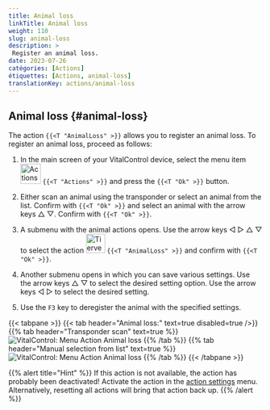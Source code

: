 ```yaml
---
title: Animal loss
linkTitle: Animal loss
weight: 110
slug: animal-loss
description: >
 Register an animal loss.
date: 2023-07-26
catégories: [Actions]
étiquettes: [Actions, animal-loss]
translationKey: actions/animal-loss
---
```


## Animal loss {#animal-loss}

The action `{{<T "AnimalLoss" >}}` allows you to register an animal loss. To register an animal loss, proceed as follows:

1. In the main screen of your VitalControl device, select the menu item &nbsp;<img src="/icons/actions.svg" width="40" align="bottom" alt="Actions" /> `{{<T "Actions" >}}` and press the `{{<T "Ok" >}}` button.

2. Either scan an animal using the transponder or select an animal from the list. Confirm with `{{<T "Ok" >}}` and select an animal with the arrow keys △ ▽. Confirm with `{{<T "Ok" >}}`.

3. A submenu with the animal actions opens. Use the arrow keys ◁ ▷ △ ▽ to select the action <img src="/icons/actions/animal-loss.svg" width="38" align="bottom" alt="Tierverlust" /> `{{<T "AnimalLoss" >}}` and confirm with `{{<T "Ok" >}}`.

4. Another submenu opens in which you can save various settings. Use the arrow keys △ ▽ to select the desired setting option. Use the arrow keys ◁ ▷ to select the desired setting.

5. Use the `F3` key to deregister the animal with the specified settings.

{{< tabpane >}}
{{< tab header="Animal loss:" text=true disabled=true />}}
{{% tab header="Transponder scan" text=true %}}
![VitalControl: Menu Action Animal loss](../images/animalloss-scan.png "Register an animal loss")
{{% /tab %}}
{{% tab header="Manual selection from list" text=true %}}
![VitalControl: Menu Action Animal loss](../images/animalloss.png "Register an animal loss")
{{% /tab %}}
{{< /tabpane >}}

{{% alert title="Hint" %}}
If this action is not available, the action has probably been deactivated! Activate the action in the [action settings](../setting/) menu. Alternatively, resetting all actions will bring that action back up.
{{% /alert %}}
